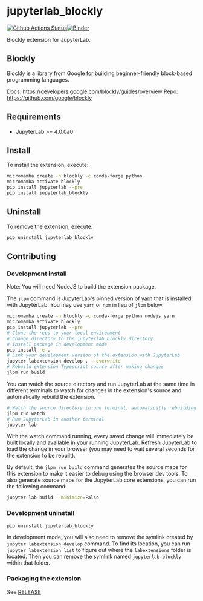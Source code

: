 # jupyterlab_blockly

[![Github Actions Status](https://github.com/QuantStack/jupyterlab-blockly/actions/workflows/build.yml/badge.svg)](https://github.com/quantstack/jupyterlab-blockly/actions/workflows/build.yml)[![Binder](https://mybinder.org/badge_logo.svg)](https://mybinder.org/v2/gh/quantstack/jupyterlab-blockly/main?urlpath=lab)

Blockly extension for JupyterLab.

## Blockly
Blockly is a library from Google for building beginner-friendly block-based programming languages.

Docs: https://developers.google.com/blockly/guides/overview
Repo: https://github.com/google/blockly


## Requirements

* JupyterLab >= 4.0.0a0

## Install

To install the extension, execute:

```bash
micromamba create -n blockly -c conda-forge python
micromamba activate blockly
pip install jupyterlab --pre
pip install jupyterlab_blockly
```

## Uninstall

To remove the extension, execute:

```bash
pip uninstall jupyterlab_blockly
```


## Contributing

### Development install

Note: You will need NodeJS to build the extension package.

The `jlpm` command is JupyterLab's pinned version of
[yarn](https://yarnpkg.com/) that is installed with JupyterLab. You may use
`yarn` or `npm` in lieu of `jlpm` below.

```bash
micromamba create -n blockly -c conda-forge python nodejs yarn
micromamba activate blockly
pip install jupyterlab --pre
# Clone the repo to your local environment
# Change directory to the jupyterlab_blockly directory
# Install package in development mode
pip install -e .
# Link your development version of the extension with JupyterLab
jupyter labextension develop . --overwrite
# Rebuild extension Typescript source after making changes
jlpm run build
```

You can watch the source directory and run JupyterLab at the same time in different terminals to watch for changes in the extension's source and automatically rebuild the extension.

```bash
# Watch the source directory in one terminal, automatically rebuilding when needed
jlpm run watch
# Run JupyterLab in another terminal
jupyter lab
```

With the watch command running, every saved change will immediately be built locally and available in your running JupyterLab. Refresh JupyterLab to load the change in your browser (you may need to wait several seconds for the extension to be rebuilt).

By default, the `jlpm run build` command generates the source maps for this extension to make it easier to debug using the browser dev tools. To also generate source maps for the JupyterLab core extensions, you can run the following command:

```bash
jupyter lab build --minimize=False
```

### Development uninstall

```bash
pip uninstall jupyterlab_blockly
```

In development mode, you will also need to remove the symlink created by `jupyter labextension develop`
command. To find its location, you can run `jupyter labextension list` to figure out where the `labextensions`
folder is located. Then you can remove the symlink named `jupyterlab-blockly` within that folder.

### Packaging the extension

See [RELEASE](RELEASE.md)

